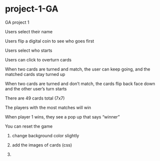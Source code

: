 # project-1-GA
GA project 1


Users select their name

Users flip a digital coin to see who goes first

Users select who starts

Users can click to overturn cards

When two cards are turned and match, the user can keep going, and the matched cards stay turned up

When two cards are turned and don’t match, the cards flip back face down and the other user’s turn starts

There are 49 cards total (7x7)

The players with the most matches will win

When player 1 wins, they see a pop up that says “winner”

You can reset the game

1. change background color slightly 

2. add the images of cards (css)

3. 